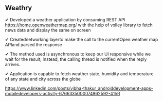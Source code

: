 ## Weathry

✔ Developed a weather application by consuming REST API https://home.openweathermap.org/ with the help of volley library to fetch news data and display the same on screen

✔ Creatednetworking layerto make the call to the currentOpen weather map APIand parsed the response

✔ The method used is asynchronous to keep our UI responsive while we wait for the result, Instead, the calling thread is notified when the reply arrives.

✔ Application is capable to fetch weather state, humidity and temperature of any state and city across the globe

https://www.linkedin.com/posts/vibha-thakur_androiddevelopment-apps-mobiledevelopers-activity-6766335000074862592-41hR
